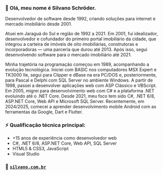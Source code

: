 ### 👋 Olá, meu nome é Silvano Schröder.

Desenvolvedor de software desde 1992, criando soluções para internet e mercado imobiliário desde 2001.

Atuei em Jaraguá do Sul e região de 1992 a 2021. Em 2001, fui idealizador, desenvolvedor e cofundador do primeiro portal imobiliário da cidade, que integrou a carteira de imóveis de oito imobiliárias, construtoras e incorporadoras — uma parceria que durou até 2013. Após isso, segui desenvolvendo software para o mercado imobiliário até 2021.

Minha trajetória na programação começou em 1989, acompanhando a evolução tecnológica. Iniciei com BASIC nos computadores MSX Expert e TK3000 IIe, segui para Clipper e dBase na era PC/DOS e, posteriormente, para Pascal e Delphi com SQL Server no ambiente Windows. A partir de 1998, passei a desenvolver aplicações web com ASP Clássico e VBScript. Em 2005, migrei para desenvolvimento web com C# e a plataforma .NET evoluindo até o .NET Core. Desde 2021, meu foco tem sido C#, .NET 6/8, ASP.NET Core, Web API e Microsoft SQL Server. Recentemente, em 2024/2025, comecei a aprender desenvolvimento mobile Android com as ferramentas da Google, Dart e Flutter.

### ⚡ Qualificação técnica principal:
- +15 anos de experiência como desenvolvedor web
- C#, .NET 6/8, ASP.NET Core, Web API, SQL Server 
- HTML5 & CSS3, JavaScript
- Visual Studio

### 🚀 [`silvano.com.br`](https://silvano.com.br/)

<!--
**silvanox/silvanox** is a ✨ _special_ ✨ repository because its `README.md` (this file) appears on your GitHub profile.

Here are some ideas to get you started:

- 🔭 I’m currently working on ...
- 🌱 I’m currently learning ...
- 👯 I’m looking to collaborate on ...
- 🤔 I’m looking for help with ...
- 💬 Ask me about ...
- 📫 How to reach me: ...
- 😄 Pronouns: ...
- ⚡ Fun fact: ...
-->
